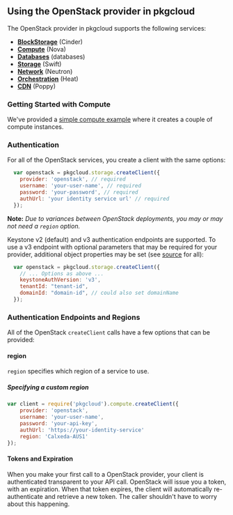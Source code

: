## Using the OpenStack provider in pkgcloud

The OpenStack provider in pkgcloud supports the following services:

* [**BlockStorage**](blockstorage.md) (Cinder)
* [**Compute**](compute.md) (Nova)
* [**Databases**](databases.md) (databases)
* [**Storage**](storage.md) (Swift)
* [**Network**](network.md) (Neutron)
* [**Orchestration**](orchestration.md) (Heat)
* [**CDN**](cdn.md) (Poppy)

### Getting Started with Compute

We've provided a [simple compute example](getting-started-compute.md) where it creates a couple of compute instances.

### Authentication

For all of the OpenStack services, you create a client with the same options:

```javascript
  var openstack = pkgcloud.storage.createClient({
    provider: 'openstack', // required
    username: 'your-user-name', // required
    password: 'your-password', // required
    authUrl: 'your identity service url' // required
  });
```

**Note:** *Due to variances between OpenStack deployments, you may or may not need a `region` option.*

Keystone v2 (default) and v3 authentication endpoints are supported. To use a v3 endpoint with optional
parameters that may be required for your provider, additional object properties may be set
(see [source](https://github.com/pkgcloud/pkgcloud/blob/bigfile-test/lib/pkgcloud/openstack/context/identity.js) for all):

```javascript
  var openstack = pkgcloud.storage.createClient({
    // ... Options as above ...
    keystoneAuthVersion: 'v3',
    tenantId: "tenant-id",
    domainId: "domain-id", // could also set domainName
  });
```

### Authentication Endpoints and Regions

All of the OpenStack `createClient` calls have a few options that can be provided:

#### region

`region` specifies which region of a service to use.

##### Specifying a custom region

```Javascript
var client = require('pkgcloud').compute.createClient({
    provider: 'openstack',
    username: 'your-user-name',
    password: 'your-api-key',
    authUrl: 'https://your-identity-service'
    region: 'Calxeda-AUS1'
});
```

#### Tokens and Expiration

When you make your first call to a OpenStack provider, your client is authenticated transparent to your API call. OpenStack will issue you a token, with an expiration. When that token expires, the client will automatically re-authenticate and retrieve a new token. The caller shouldn't have to worry about this happening.
